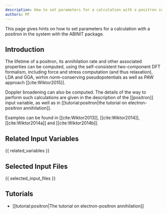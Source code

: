 ```yaml
---
description: How to set parameters for a calculation with a positron in the system.
authors: MT
---
```

<!--- This is the source file for this topics. Can be edited. -->

This page gives hints on how to set parameters for a calculation with a positron in the system with the ABINIT package.

## Introduction

The lifetime of a positron, its annihilation rate and other associated properties can be computed, using
the self-consistent two-component DFT formalism, including force and stress computation (and thus relaxation),
LDA and GGA, wirhin norm-conserving pseudopotentials as well as PAW  approach [[cite:Wiktor2015]].

Doppler broadening can also be computed. The details of the way to perform such
calculations are given in the description of the [[positron]] input variable,
as well as in [[tutorial:positron|the tutorial on electron-positron
annihilation]].

Examples can be found in [[cite:Wiktor2013]], [[cite:Wiktor2014]],
[[cite:Wiktor2014a]] and [[cite:Wiktor2014b]].



## Related Input Variables

{{ related_variables }}

## Selected Input Files

{{ selected_input_files }}

## Tutorials

* [[tutorial:positron|The tutorial on electron-positron annihilation]]

